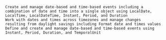 
    Create and manage date-based and time-based events including a combination of date and time into a single object using LocalDate, LocalTime, LocalDateTime, Instant, Period, and Duration
    Work with dates and times across timezones and manage changes resulting from daylight savings including Format date and times values
    Define and create and manage date-based and time-based events using Instant, Period, Duration, and TemporalUnit
